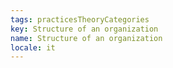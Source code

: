 ```yaml
---
tags: practicesTheoryCategories
key: Structure of an organization
name: Structure of an organization
locale: it
---
```


